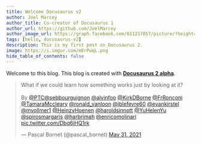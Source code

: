 ```yaml
---
title: Welcome Docusaurus v2
author: Joel Marcey
author_title: Co-creator of Docusaurus 1
author_url: https://github.com/JoelMarcey
author_image_url: https://graph.facebook.com/611217057/picture/?height=200&width=200
tags: [hello, docusaurus-v2]
description: This is my first post on Docusaurus 2.
image: https://i.imgur.com/mErPwqL.png
hide_table_of_contents: false
---
```

Welcome to this blog. This blog is created with [**Docusaurus 2 alpha**](https://docusaurus.io/).

<!--truncate-->

<blockquote class="twitter-tweet"><p lang="en" dir="ltr">What if we could learn how something works just by looking at it?<br><br>By <a href="https://twitter.com/PTC?ref_src=twsrc%5Etfw">@PTC</a><a href="https://twitter.com/sebbourguignon?ref_src=twsrc%5Etfw">@sebbourguignon</a> <a href="https://twitter.com/alvinfoo?ref_src=twsrc%5Etfw">@alvinfoo</a> <a href="https://twitter.com/KirkDBorne?ref_src=twsrc%5Etfw">@KirkDBorne</a> <a href="https://twitter.com/FrRonconi?ref_src=twsrc%5Etfw">@FrRonconi</a>  <a href="https://twitter.com/TamaraMcCleary?ref_src=twsrc%5Etfw">@TamaraMccleary</a> <a href="https://twitter.com/Ronald_vanLoon?ref_src=twsrc%5Etfw">@ronald_vanloon</a> <a href="https://twitter.com/jblefevre60?ref_src=twsrc%5Etfw">@jblefevre60</a> <a href="https://twitter.com/EvanKirstel?ref_src=twsrc%5Etfw">@evankirstel</a> <a href="https://twitter.com/mvollmer1?ref_src=twsrc%5Etfw">@mvollmer1</a> <a href="https://twitter.com/HeinzVHoenen?ref_src=twsrc%5Etfw">@HeinzvHoenen</a> <a href="https://twitter.com/HaroldSinnott?ref_src=twsrc%5Etfw">@haroldsinnott</a> <a href="https://twitter.com/YuHelenYu?ref_src=twsrc%5Etfw">@YuHelenYu</a> <a href="https://twitter.com/SpirosMargaris?ref_src=twsrc%5Etfw">@spirosmargaris</a> <a href="https://twitter.com/HarbRimah?ref_src=twsrc%5Etfw">@harbrimah</a> <a href="https://twitter.com/enricomolinari?ref_src=twsrc%5Etfw">@enricomolinari</a> <a href="https://t.co/Dbq6iHQ1rk">pic.twitter.com/Dbq6iHQ1rk</a></p>&mdash; Pascal Bornet (@pascal_bornet) <a href="https://twitter.com/pascal_bornet/status/1399223872444981249?ref_src=twsrc%5Etfw">May 31, 2021</a></blockquote> <script async src="https://platform.twitter.com/widgets.js" charset="utf-8"></script>

